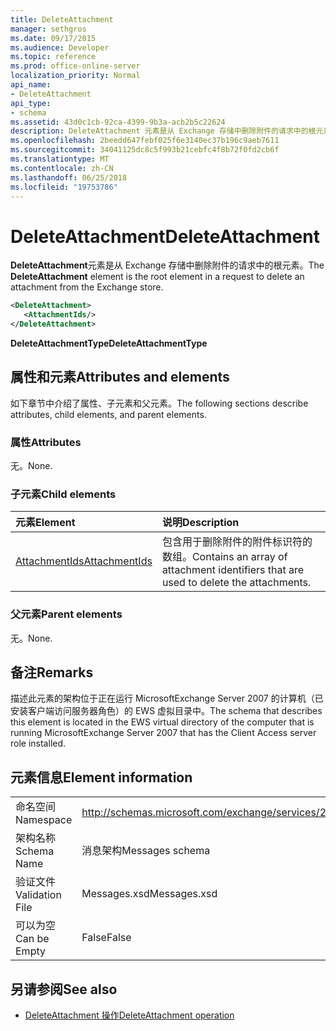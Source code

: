 ```yaml
---
title: DeleteAttachment
manager: sethgros
ms.date: 09/17/2015
ms.audience: Developer
ms.topic: reference
ms.prod: office-online-server
localization_priority: Normal
api_name:
- DeleteAttachment
api_type:
- schema
ms.assetid: 43d0c1cb-92ca-4399-9b3a-acb2b5c22624
description: DeleteAttachment 元素是从 Exchange 存储中删除附件的请求中的根元素。
ms.openlocfilehash: 2beedd647febf025f6e3140ec37b196c9aeb7611
ms.sourcegitcommit: 34041125dc8c5f993b21cebfc4f8b72f0fd2cb6f
ms.translationtype: MT
ms.contentlocale: zh-CN
ms.lasthandoff: 06/25/2018
ms.locfileid: "19753786"
---
```

# <a name="deleteattachment"></a><span data-ttu-id="ab417-103">DeleteAttachment</span><span class="sxs-lookup"><span data-stu-id="ab417-103">DeleteAttachment</span></span>

<span data-ttu-id="ab417-104">**DeleteAttachment**元素是从 Exchange 存储中删除附件的请求中的根元素。</span><span class="sxs-lookup"><span data-stu-id="ab417-104">The **DeleteAttachment** element is the root element in a request to delete an attachment from the Exchange store.</span></span> 
  
```xml
<DeleteAttachment>
   <AttachmentIds/>
</DeleteAttachment>
```

<span data-ttu-id="ab417-105">**DeleteAttachmentType**</span><span class="sxs-lookup"><span data-stu-id="ab417-105">**DeleteAttachmentType**</span></span>

## <a name="attributes-and-elements"></a><span data-ttu-id="ab417-106">属性和元素</span><span class="sxs-lookup"><span data-stu-id="ab417-106">Attributes and elements</span></span>

<span data-ttu-id="ab417-107">如下章节中介绍了属性、子元素和父元素。</span><span class="sxs-lookup"><span data-stu-id="ab417-107">The following sections describe attributes, child elements, and parent elements.</span></span>
  
### <a name="attributes"></a><span data-ttu-id="ab417-108">属性</span><span class="sxs-lookup"><span data-stu-id="ab417-108">Attributes</span></span>

<span data-ttu-id="ab417-109">无。</span><span class="sxs-lookup"><span data-stu-id="ab417-109">None.</span></span>
  
### <a name="child-elements"></a><span data-ttu-id="ab417-110">子元素</span><span class="sxs-lookup"><span data-stu-id="ab417-110">Child elements</span></span>

|<span data-ttu-id="ab417-111">**元素**</span><span class="sxs-lookup"><span data-stu-id="ab417-111">**Element**</span></span>|<span data-ttu-id="ab417-112">**说明**</span><span class="sxs-lookup"><span data-stu-id="ab417-112">**Description**</span></span>|
|:-----|:-----|
|[<span data-ttu-id="ab417-113">AttachmentIds</span><span class="sxs-lookup"><span data-stu-id="ab417-113">AttachmentIds</span></span>](attachmentids.md) <br/> |<span data-ttu-id="ab417-114">包含用于删除附件的附件标识符的数组。</span><span class="sxs-lookup"><span data-stu-id="ab417-114">Contains an array of attachment identifiers that are used to delete the attachments.</span></span>  <br/> |
   
### <a name="parent-elements"></a><span data-ttu-id="ab417-115">父元素</span><span class="sxs-lookup"><span data-stu-id="ab417-115">Parent elements</span></span>

<span data-ttu-id="ab417-116">无。</span><span class="sxs-lookup"><span data-stu-id="ab417-116">None.</span></span>
  
## <a name="remarks"></a><span data-ttu-id="ab417-117">备注</span><span class="sxs-lookup"><span data-stu-id="ab417-117">Remarks</span></span>

<span data-ttu-id="ab417-118">描述此元素的架构位于正在运行 MicrosoftExchange Server 2007 的计算机（已安装客户端访问服务器角色）的 EWS 虚拟目录中。</span><span class="sxs-lookup"><span data-stu-id="ab417-118">The schema that describes this element is located in the EWS virtual directory of the computer that is running MicrosoftExchange Server 2007 that has the Client Access server role installed.</span></span>
  
## <a name="element-information"></a><span data-ttu-id="ab417-119">元素信息</span><span class="sxs-lookup"><span data-stu-id="ab417-119">Element information</span></span>

|||
|:-----|:-----|
|<span data-ttu-id="ab417-120">命名空间</span><span class="sxs-lookup"><span data-stu-id="ab417-120">Namespace</span></span>  <br/> |http://schemas.microsoft.com/exchange/services/2006/messages  <br/> |
|<span data-ttu-id="ab417-121">架构名称</span><span class="sxs-lookup"><span data-stu-id="ab417-121">Schema Name</span></span>  <br/> |<span data-ttu-id="ab417-122">消息架构</span><span class="sxs-lookup"><span data-stu-id="ab417-122">Messages schema</span></span>  <br/> |
|<span data-ttu-id="ab417-123">验证文件</span><span class="sxs-lookup"><span data-stu-id="ab417-123">Validation File</span></span>  <br/> |<span data-ttu-id="ab417-124">Messages.xsd</span><span class="sxs-lookup"><span data-stu-id="ab417-124">Messages.xsd</span></span>  <br/> |
|<span data-ttu-id="ab417-125">可以为空</span><span class="sxs-lookup"><span data-stu-id="ab417-125">Can be Empty</span></span>  <br/> |<span data-ttu-id="ab417-126">False</span><span class="sxs-lookup"><span data-stu-id="ab417-126">False</span></span>  <br/> |
   
## <a name="see-also"></a><span data-ttu-id="ab417-127">另请参阅</span><span class="sxs-lookup"><span data-stu-id="ab417-127">See also</span></span>

- [<span data-ttu-id="ab417-128">DeleteAttachment 操作</span><span class="sxs-lookup"><span data-stu-id="ab417-128">DeleteAttachment operation</span></span>](deleteattachment-operation.md)

